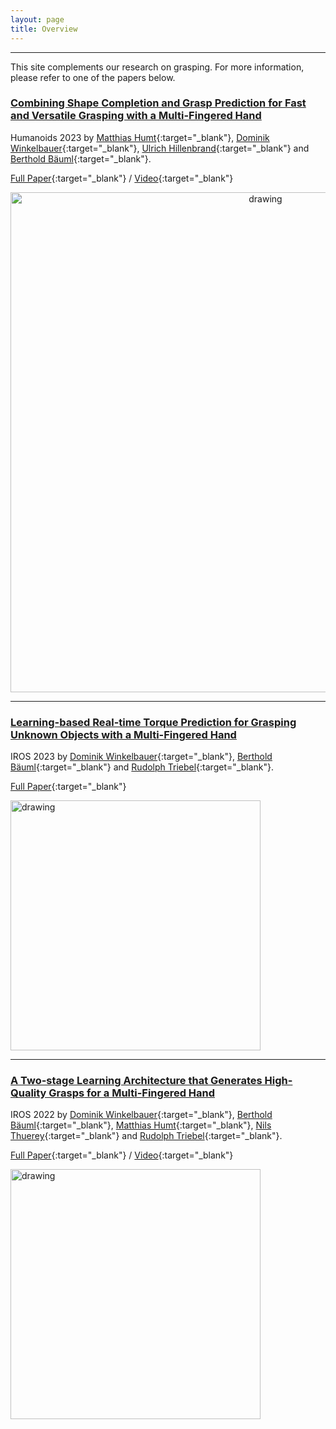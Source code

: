 ```yaml
---
layout: page
title: Overview
---
```


---
This site complements our research on grasping. 
For more information, please refer to one of the papers below.

### [Combining Shape Completion and Grasp Prediction for Fast and Versatile Grasping with a Multi-Fingered Hand](_pages/humanoids23.md)
Humanoids 2023 by
[Matthias Humt](https://scholar.google.com/citations?hl=en&user=kduGd8wAAAAJ){:target="_blank"}, [Dominik Winkelbauer](https://scholar.google.com/citations?hl=en&user=kduGd8wAAAAJ){:target="_blank"}, [Ulrich Hillenbrand](https://rmc.dlr.de/rm/de/staff/ulrich.hillenbrand/){:target="_blank"} and [Berthold Bäuml](https://scholar.google.com/citations?hl=en&user=SuOUxjUAAAAJ){:target="_blank"}.

[Full Paper](https://arxiv.org/abs/2310.20350){:target="_blank"} / [Video](https://www.youtube.com/watch?v=j8Lx8AjsN94){:target="_blank"}

<p align="center">
<img src="/grasping/assets/imgs/humanoids23/front.png" alt="drawing" width="800"/>
</p>

---

### [Learning-based Real-time Torque Prediction for Grasping Unknown Objects with a Multi-Fingered Hand](_pages/iros23.md)
IROS 2023 by
[Dominik Winkelbauer](https://scholar.google.com/citations?hl=en&user=kduGd8wAAAAJ){:target="_blank"}, [Berthold Bäuml](https://scholar.google.com/citations?hl=en&user=SuOUxjUAAAAJ){:target="_blank"} and [Rudolph Triebel](https://scholar.google.com/citations?hl=en&user=fjvpDsEAAAAJ){:target="_blank"}.


[Full Paper](https://elib.dlr.de/197492/){:target="_blank"}

<!--- / [Video](https://www.youtube.com/watch?v=0VvSIvtHTq0){:target="_blank"} -->

<img src="/grasping/assets/imgs/iros23/front.png" alt="drawing" width="400"/>

---

### [A Two-stage Learning Architecture that Generates High-Quality Grasps for a Multi-Fingered Hand](_pages/iros22.md)
IROS 2022 by
[Dominik Winkelbauer](https://scholar.google.com/citations?hl=en&user=kduGd8wAAAAJ){:target="_blank"}, [Berthold Bäuml](https://scholar.google.com/citations?hl=en&user=SuOUxjUAAAAJ){:target="_blank"}, [Matthias Humt](https://scholar.google.com/citations?hl=en&user=kduGd8wAAAAJ){:target="_blank"}, [Nils Thuerey](https://ge.in.tum.de/about/n-thuerey/){:target="_blank"} and [Rudolph Triebel](https://scholar.google.com/citations?hl=en&user=fjvpDsEAAAAJ){:target="_blank"}.

[Full Paper](https://elib.dlr.de/191780/){:target="_blank"} / [Video](https://www.youtube.com/watch?v=j8Lx8AjsN94){:target="_blank"}

<img src="/grasping/assets/imgs/iros22/front.png" alt="drawing" width="400"/>